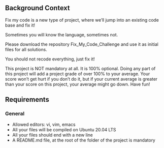 ## Background Context

Fix my code is a new type of project, where we’ll jump into an existing code base and fix it!

Sometimes you will know the language, sometimes not.

Please download the repository Fix_My_Code_Challenge and use it as initial files for all solutions.

You should not recode everything, just fix it!

This project is NOT mandatory at all. It is 100% optional. Doing any part of this project will add a project grade of over 100% to your average. Your score won’t get hurt if you don’t do it, but if your current average is greater than your score on this project, your average might go down. Have fun!

## Requirements
### General
- Allowed editors: vi, vim, emacs
- All your files will be compiled on Ubuntu 20.04 LTS
- All your files should end with a new line
- A README.md file, at the root of the folder of the project is mandatory